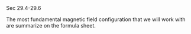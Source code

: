 <stop-note title="Read Knight 4ed" icon="stopnoteicons:book-icon">
<span slot="message">Sec 29.4-29.6</span>
</stop-note>

The most fundamental magnetic field configuration that we will work with are summarize on the formula sheet. 

